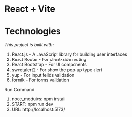# React + Vite

# Technologies
*This project is built with:*

1. React.js - A JavaScript library for building user interfaces
2. React Router - For client-side routing
3. React Bootstrap - For UI components 
4. sweetalert2 - For show the pop-up type alert
5. yup - For input feilds validation
6. formik - For forms validation

Run Command
1. node_modules: npm install
2. START: npm run dev
3. URL: http://localhost:5173/
